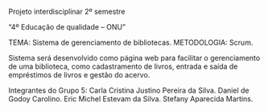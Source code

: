 Projeto interdisciplinar 2º semestre

“4º Educação de qualidade – ONU”

TEMA: Sistema de gerenciamento de bibliotecas.
METODOLOGIA: Scrum.

Sistema será desenvolvido como página web para facilitar o gerenciamento de uma biblioteca, como cadastramento de livros, entrada e saída de empréstimos de livros e gestão do acervo.

Integrantes do Grupo 5:
Carla Cristina Justino Pereira da Silva.
Daniel de Godoy Carolino.
Eric Michel Estevam da Silva.
Stefany Aparecida Martins.



